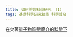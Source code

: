 ```yaml
---
title: 如何開始科學研究 （1)
tags: 基礎科學研究技能 科學普及
---
```


在欠著[量子物質態簡介的狀態下](../../../2021/11/27/quantum_matter_0.html)
